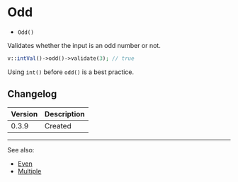 # Odd

- `Odd()`

Validates whether the input is an odd number or not.

```php
v::intVal()->odd()->validate(3); // true
```

Using `int()` before `odd()` is a best practice.

## Changelog

Version | Description
--------|-------------
  0.3.9 | Created

***
See also:

- [Even](Even.md)
- [Multiple](Multiple.md)
